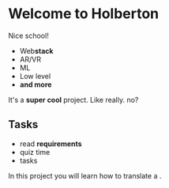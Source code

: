 # Welcome __to__ Holberton

Nice school!

- Web**stack**
- AR/VR
- ML
- Low level
- __and more__

It's a **super __cool__** project.
Like really. no?

## Tasks

* read __**requirements**__
* quiz time
* tasks

In this project you will learn how to translate a .